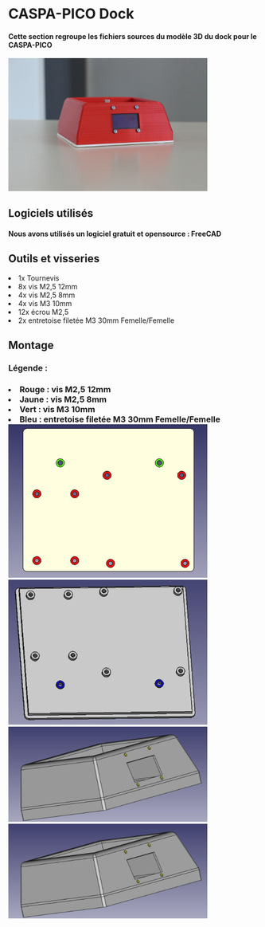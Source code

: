 <h1>CASPA-PICO Dock</h1>
<h4>Cette section regroupe les fichiers sources du modèle 3D du dock pour le CASPA-PICO</h4>
<img src="images/base.jpg" alt="image_socle" border="0" width="400px">
<h2>Logiciels utilisés</h2>
<h4>Nous avons utilisés un logiciel gratuit et opensource : FreeCAD</h4>
<h2>Outils et visseries</h2>
  <li>1x Tournevis</li>
  <li>8x vis M2,5 12mm</li>
  <li>4x vis M2,5 8mm</li>
  <li>4x vis M3 10mm</li>
  <li>12x écrou M2,5</li>
  <li>2x entretoise filetée M3 30mm Femelle/Femelle</li>
<h2>Montage</h2>
<h3>Légende :<h3>
  <li>Rouge : vis M2,5 12mm</li>
  <li>Jaune : vis M2,5 8mm</li>
  <li>Vert  : vis M3 10mm</li>
  <li>Bleu  : entretoise filetée M3 30mm Femelle/Femelle</li>


<img src="images/bottom.jpg" alt="image_socle_bottom" border="0" width="400px">
  <br>
<img src="images/bottom2.jpg" alt="image_socle_bottom" border="0" width="400px">
  <br>
<img src="images/ecran.jpg" alt="image_socle_bottom" border="0" width="400px">
  <br>
<img src="images/ecran.jpg" alt="image_socle_bottom" border="0" width="400px"> 
